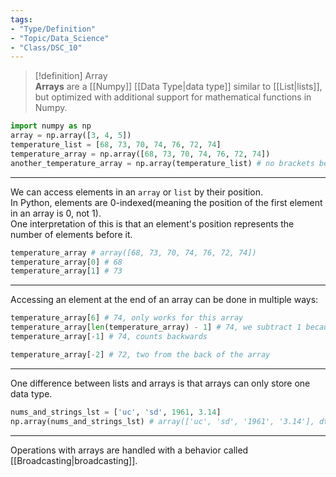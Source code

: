 ```yaml
---
tags:
- "Type/Definition"
- "Topic/Data_Science"
- "Class/DSC_10"
---
```

> [!definition] Array  
> **Arrays** are a [[Numpy]] [[Data Type|data type]] similar to [[List|lists]], but optimized with additional support for mathematical functions in Numpy.  

```python  
import numpy as np  
array = np.array([3, 4, 5])  
temperature_list = [68, 73, 70, 74, 76, 72, 74]  
temperature_array = np.array([68, 73, 70, 74, 76, 72, 74])  
another_temperature_array = np.array(temperature_list) # no brackets because temperature_list is already a list  
```  

---  

We can access elements in an `array` or `list` by their position.  
In Python, elements are 0-indexed(meaning the position of the first element in an array is 0, not 1).  
One interpretation of this is that an element's position represents the number of elements before it.  

```python  
temperature_array # array([68, 73, 70, 74, 76, 72, 74])  
temperature_array[0] # 68  
temperature_array[1] # 73  
```  

---  

Accessing an element at the end of an array can be done in multiple ways:  

```python  
temperature_array[6] # 74, only works for this array  
temperature_array[len(temperature_array) - 1] # 74, we subtract 1 because the array is 0-indexed  
temperature_array[-1] # 74, counts backwards  

temperature_array[-2] # 72, two from the back of the array  
```  

---  

One difference between lists and arrays is that arrays can only store one data type.  

```python  
nums_and_strings_lst = ['uc', 'sd', 1961, 3.14]  
np.array(nums_and_strings_lst) # array(['uc', 'sd', '1961', '3.14'], dtype='<U32'), numpy converted the numerical types into strings  
```  

---  

Operations with arrays are handled with a behavior called [[Broadcasting|broadcasting]].  
